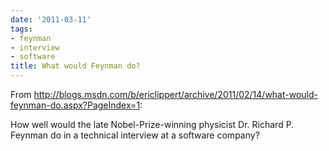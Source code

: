 ```yaml
---
date: '2011-03-11'
tags:
- feynman
- interview
- software
title: What would Feynman do?
---
```


From http://blogs.msdn.com/b/ericlippert/archive/2011/02/14/what-would-feynman-do.aspx?PageIndex=1:

How well would the late Nobel-Prize-winning physicist Dr. Richard P. Feynman do in a technical interview at a software company?
